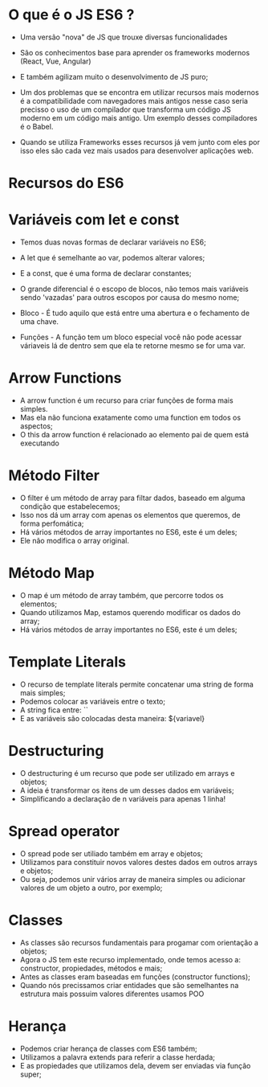  # O que é o JS ES6 ?

* Uma versão "nova" de JS que trouxe diversas funcionalidades
* São os conhecimentos base para aprender os frameworks modernos
(React, Vue, Angular)
* E também agilizam muito o desenvolvimento de JS puro;

* Um dos problemas que se encontra em utilizar recursos mais
modernos é a compatibilidade com navegadores mais antigos
nesse caso seria precisso o uso de um compilador que transforma
um código JS moderno em um código mais antigo.
Um exemplo desses compiladores é o Babel.

* Quando se utiliza Frameworks esses recursos já vem junto com
eles por isso eles são cada vez  mais usados para desenvolver
aplicações web.

# Recursos do ES6

# Variáveis com let e const

* Temos duas novas formas de declarar variáveis no ES6;
* A let que é semelhante ao var, podemos alterar valores;
* E a const, que é uma forma de declarar constantes;
* O grande diferencial é o escopo de blocos, não temos mais 
variáveis sendo 'vazadas' para outros escopos por causa do
mesmo nome;

* Bloco - É tudo aquilo que está entre uma abertura e o fechamento de uma chave.

* Funções - A função tem um bloco especial você não pode acessar váriaveis lá de dentro sem que ela te retorne mesmo se for uma var.

# Arrow Functions

* A arrow function é um recurso para criar funções de forma mais simples.
* Mas ela não funciona exatamente como uma function em todos os aspectos;
* O this da arrow function é relacionado ao elemento pai de quem está executando

# Método Filter

* O filter é um método de array para filtar dados, baseado em alguma condição que estabelecemos;
* Isso nos dá um array com apenas os elementos que queremos, de forma perfomática;
* Há vários métodos de array importantes no ES6, este é um deles;
* Ele não modifica o array original.

# Método Map

* O map é um método de array também, que percorre todos os elementos;
* Quando utilizamos Map, estamos querendo modificar os dados do array;
* Há vários métodos de array importantes no ES6, este é um deles;

# Template Literals

* O recurso de template literals permite concatenar uma string de forma mais simples;
* Podemos colocar as variáveis entre o texto;
* A string fica entre: ``
* E as variáveis são colocadas desta maneira: ${variavel}

# Destructuring

* O destructuring é um recurso que pode ser utilizado em arrays e objetos;
* A ideia é transformar os itens de um desses dados em variáveis;
* Simplificando a declaração de n variáveis para apenas 1 linha!

# Spread operator

* O spread pode ser utiliado também em array e objetos;
* Utilizamos para constituir novos valores destes dados em outros arrays e objetos;
* Ou seja, podemos unir vários array de maneira simples ou adicionar valores de um objeto a outro, por exemplo;

# Classes

* As classes são recursos fundamentais para progamar com orientação a objetos;
* Agora o JS tem este recurso implementado, onde temos acesso a: constructor, propiedades, métodos e mais;
* Antes as classes eram baseadas em funções (constructor functions);
* Quando nós precissamos criar entidades que são semelhantes na estrutura mais possuim valores diferentes usamos
POO

# Herança 

* Podemos criar herança de classes com ES6 também;
* Utilizamos a palavra extends para referir a classe herdada;
* E as propiedades que utilizamos dela, devem ser enviadas via função super;


